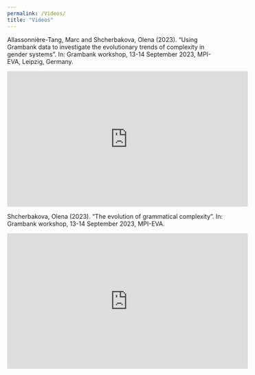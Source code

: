 ```yaml
---
permalink: /Videos/
title: "Videos"
---
```


Allassonnière-Tang, Marc and Shcherbakova, Olena (2023). “Using Grambank data to investigate the evolutionary trends of complexity in gender systems”. In: Grambank workshop, 13-14 September 2023, MPI-EVA, Leipzig, Germany.

<iframe width="560" height="315" src="https://www.youtube.com/embed/6yKUZbB2ReU" frameborder="0" allowfullscreen></iframe>

Shcherbakova, Olena (2023). “The evolution of grammatical complexity”. In: Grambank workshop, 13-14 September 2023, MPI-EVA.

<iframe width="560" height="315" src="https://www.youtube.com/embed/l34iB6ca_MI" frameborder="0" allowfullscreen></iframe>
